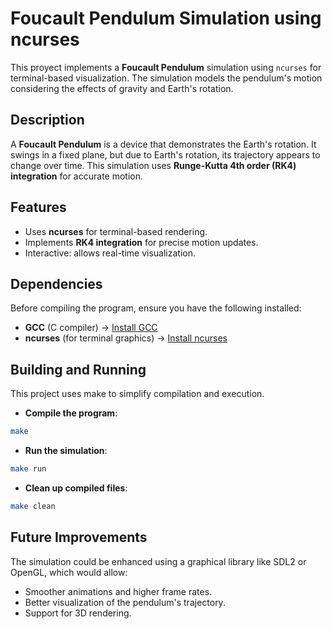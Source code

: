 # Foucault Pendulum Simulation using ncurses
This proyect implements a **Foucault Pendulum** simulation using `ncurses` for terminal-based visualization. The simulation models the pendulum's motion considering the effects of gravity and Earth's rotation.

## Description
A **Foucault Pendulum** is a device that demonstrates the Earth's rotation. It swings in a fixed plane, but due to Earth's rotation, its trajectory appears to change over time. This simulation uses **Runge-Kutta 4th order (RK4) integration** for accurate motion.

## Features
- Uses **ncurses** for terminal-based rendering.
- Implements **RK4 integration** for precise motion updates.
- Interactive: allows real-time visualization.

## Dependencies
Before compiling the program, ensure you have the following installed:
- **GCC** (C compiler) -> [Install GCC](https://gcc.gnu.org/install/)
- **ncurses** (for terminal graphics) -> [Install ncurses](https://invisible-island.net/ncurses/)

## Building and Running
This project uses make to simplify compilation and execution.

- **Compile the program**:
```sh
make
```

- **Run the simulation**:
```sh
make run
```

- **Clean up compiled files**:
```sh
make clean
```

## Future Improvements
The simulation could be enhanced using a graphical library like SDL2 or OpenGL, which would allow:
- Smoother animations and higher frame rates.
- Better visualization of the pendulum's trajectory.
- Support for 3D rendering.
